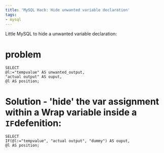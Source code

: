 ```yaml
---
title: 'MySQL Hack: Hide unwanted variable declaration'
tags:
- mysql
---
```


Little MySQL to hide a unwanted variable declaration:

# problem
```
SELECT
@l:="tempvalue" AS unwanted_output,
"actual output" AS ouput,
@l AS position;
```

# Solution - 'hide' the var assignment within a Wrap variable inside a `IF`defenition:
```
SELECT
IF(@l:="tempvalue", "actual output", "dummy") AS ouput,
@l AS position;
```
